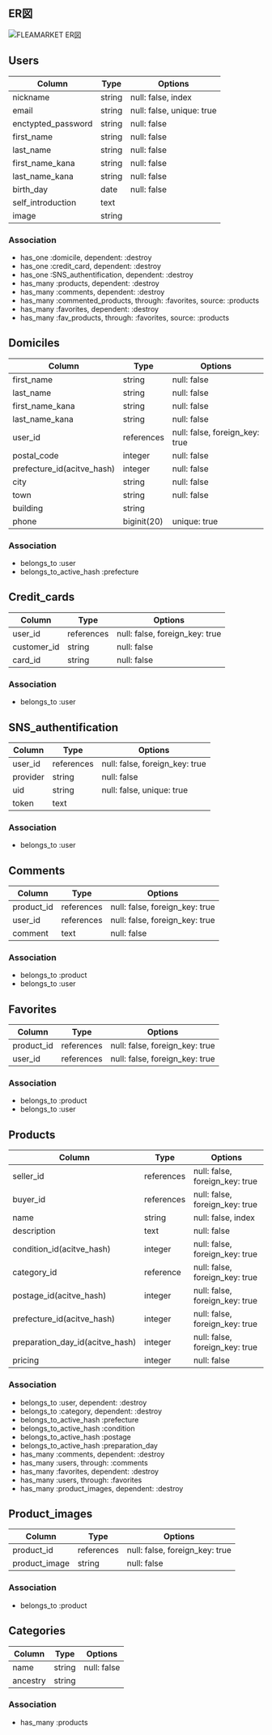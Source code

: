 ## ER図
![FLEAMARKET ER図](https://user-images.githubusercontent.com/65549551/85359397-13f4a500-b551-11ea-91fb-da73712b3d6d.png)



## Users
|Column|Type|Options|
|------------|------------|------------|
|nickname|string|null: false, index|
|email|string|null: false, unique: true|
|enctypted_password|string|null: false|
|first_name|string|null: false|
|last_name|string|null: false|
|first_name_kana|string|null: false|
|last_name_kana|string|null: false|
|birth_day|date|null: false|
|self_introduction|text||
|image|string||
### Association
- has_one :domicile, dependent: :destroy
- has_one :credit_card, dependent: :destroy
- has_one :SNS_authentification, dependent: :destroy
- has_many :products, dependent: :destroy
- has_many :comments, dependent: :destroy
- has_many :commented_products, through: :favorites, source: :products
- has_many :favorites, dependent: :destroy
- has_many :fav_products, through: :favorites, source: :products


## Domiciles
|Column|Type|Options|
| ------------ | ------------ | ------------ |
|first_name|string|null: false|
|last_name|string|null: false|
|first_name_kana|string|null: false|
|last_name_kana|string|null: false|
|user_id|references|null: false, foreign_key: true|
|postal_code|integer|null: false|
|prefecture_id(acitve_hash)|integer|null: false|
|city|string|null: false|
|town|string|null: false|
|building|string||
|phone|biginit(20)|unique: true|
### Association
- belongs_to :user
- belongs_to_active_hash :prefecture



## Credit_cards
|Column|Type|Options|
|------------|------------|------------|
|user_id|references|null: false, foreign_key: true|
|customer_id|string|null: false|
|card_id|string|null: false|
### Association
- belongs_to :user



## SNS_authentification
|Column|Type|Options|
| ------------ | ------------ | ------------ |
|user_id|references|null: false, foreign_key: true|
|provider|string|null: false|
|uid|string|null: false, unique: true|
|token|text||
### Association
- belongs_to :user



## Comments
|Column|Type|Options|
| ------------ | ------------ | ------------ |
|product_id|references|null: false, foreign_key: true|
|user_id|references|null: false, foreign_key: true|
|comment|text|null: false|
### Association
- belongs_to :product
- belongs_to :user



## Favorites
|Column|Type|Options|
| ------------ | ------------ | ------------ |
|product_id|references|null: false, foreign_key: true|
|user_id|references|null: false, foreign_key: true|
### Association
- belongs_to :product
- belongs_to :user



## Products
|Column|Type|Options|
| ------------ | ------------ | ------------ |
|seller_id|references|null: false, foreign_key: true|
|buyer_id|references|null: false, foreign_key: true|
|name|string|null: false, index|
|description|text|null: false|
|condition_id(acitve_hash)|integer|null: false, foreign_key: true|
|category_id|reference|null: false, foreign_key: true|
|postage_id(acitve_hash)|integer|null: false, foreign_key: true|
|prefecture_id(acitve_hash)|integer|null: false, foreign_key: true|
|preparation_day_id(acitve_hash)|integer|null: false, foreign_key: true|
|pricing|integer|null: false|
### Association
- belongs_to :user, dependent: :destroy
- belongs_to :category, dependent: :destroy
- belongs_to_active_hash :prefecture
- belongs_to_active_hash :condition
- belongs_to_active_hash :postage
- belongs_to_active_hash :preparation_day
- has_many :comments, dependent: :destroy
- has_many :users, through: :comments
- has_many :favorites, dependent: :destroy
- has_many :users, through: :favorites
- has_many :product_images, dependent: :destroy



## Product_images
|Column|Type|Options|
| ------------ | ------------ | ------------ |
|product_id|references|null: false, foreign_key: true|
|product_image|string|null: false|
### Association
- belongs_to :product



## Categories
|Column|Type|Options|
| ------------ | ------------ | ------------ |
|name|string|null: false|
|ancestry|string|
### Association
- has_many :products